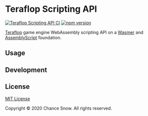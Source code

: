 # Teraflop Scripting API

[![Teraflop Scripting API CI](https://github.com/chances/teraflop-d/workflows/Teraflop%20Scripting%20API%20CI/badge.svg)](https://github.com/chances/teraflop-d/actions)
[![npm version](https://badge.fury.io/js/%40teraflop%2Fapi.svg)](https://www.npmjs.com/package/@teraflop/api)
<!-- [![dependencies Status](https://david-dm.org/chances/streaming-metadata/status.svg)](https://david-dm.org/chances/streaming-metadata) -->
<!-- [![devDependencies Status](https://david-dm.org/chances/streaming-metadata/dev-status.svg)](https://david-dm.org/chances/streaming-metadata?type=dev) -->

[Teraflop](https://github.com/chances/teraflop-d) game engine WebAssembly scripting API on a [Wasmer](https://wasmer.io/) and [AssemblyScript](https://www.assemblyscript.org/) foundation.

## Usage

<!-- TODO: Usage docs

1. Deploy a clone or fork of this repo. Alternatively, you can [serve the repo locally](#Development).
2. Create a Browser source in OBS and set its URL to your deployed URL.
3. Customize the size of metadata by changing the Browser source's Custom CSS:

    ```css
    #title { font-size: 60px; }
    #description { font-size: 30px; }
    ```
-->

## Development

<!-- TODO: Dev docs

Serve the widget locally, run `npm start`.

The URL of the widget will be copied to your clipboard. -->

## License

[MIT License](http://opensource.org/licenses/MIT)

Copyright &copy; 2020 Chance Snow. All rights reserved.
